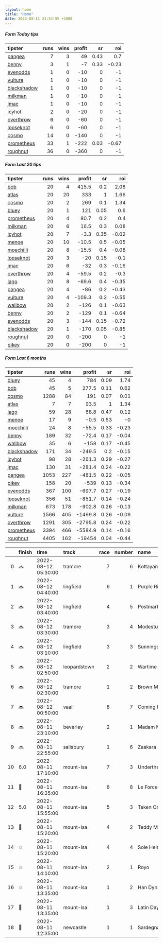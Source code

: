 ```yaml
---   
layout: home  
title: "Home"   
date: 2022-08-11 21:54:59 +1000  
---   
```



##### Form Today tips   

| tipster                                                         |   runs |   wins |   profit |   sr |   roi |
|:----------------------------------------------------------------|-------:|-------:|---------:|-----:|------:|
| [pangea](https://mrwayneo.github.io/tips/pangea.html)           |      7 |      3 |       49 | 0.43 |  0.7  |
| [benny](https://mrwayneo.github.io/tips/benny.html)             |      3 |      1 |       -7 | 0.33 | -0.23 |
| [evenodds](https://mrwayneo.github.io/tips/evenodds.html)       |      1 |      0 |      -10 | 0    | -1    |
| [vulture](https://mrwayneo.github.io/tips/vulture.html)         |      1 |      0 |      -10 | 0    | -1    |
| [blackshadow](https://mrwayneo.github.io/tips/blackshadow.html) |      1 |      0 |      -10 | 0    | -1    |
| [milkman](https://mrwayneo.github.io/tips/milkman.html)         |      1 |      0 |      -10 | 0    | -1    |
| [jmac](https://mrwayneo.github.io/tips/jmac.html)               |      1 |      0 |      -10 | 0    | -1    |
| [icyhot](https://mrwayneo.github.io/tips/icyhot.html)           |      2 |      0 |      -20 | 0    | -1    |
| [overthrow](https://mrwayneo.github.io/tips/overthrow.html)     |      6 |      0 |      -60 | 0    | -1    |
| [looseknot](https://mrwayneo.github.io/tips/looseknot.html)     |      6 |      0 |      -60 | 0    | -1    |
| [cosmo](https://mrwayneo.github.io/tips/cosmo.html)             |     14 |      0 |     -140 | 0    | -1    |
| [prometheus](https://mrwayneo.github.io/tips/prometheus.html)   |     33 |      1 |     -222 | 0.03 | -0.67 |
| [roughnut](https://mrwayneo.github.io/tips/roughnut.html)       |     36 |      0 |     -360 | 0    | -1    |

##### Form Last 20 tips   

| tipster                                                         |   runs |   wins |   profit |   sr |   roi |
|:----------------------------------------------------------------|-------:|-------:|---------:|-----:|------:|
| [bob](https://mrwayneo.github.io/tips/bob.html)                 |     20 |      4 |    415.5 | 0.2  |  2.08 |
| [atlas](https://mrwayneo.github.io/tips/atlas.html)             |     20 |     20 |    333   | 1    |  1.66 |
| [cosmo](https://mrwayneo.github.io/tips/cosmo.html)             |     20 |      2 |    269   | 0.1  |  1.34 |
| [bluey](https://mrwayneo.github.io/tips/bluey.html)             |     20 |      1 |    121   | 0.05 |  0.6  |
| [prometheus](https://mrwayneo.github.io/tips/prometheus.html)   |     20 |      4 |     80.7 | 0.2  |  0.4  |
| [milkman](https://mrwayneo.github.io/tips/milkman.html)         |     20 |      6 |     16.5 | 0.3  |  0.08 |
| [icyhot](https://mrwayneo.github.io/tips/icyhot.html)           |     20 |      7 |     -3.3 | 0.35 | -0.02 |
| [menoe](https://mrwayneo.github.io/tips/menoe.html)             |     20 |     10 |    -10.5 | 0.5  | -0.05 |
| [moechilli](https://mrwayneo.github.io/tips/moechilli.html)     |     20 |      8 |    -15.5 | 0.4  | -0.08 |
| [looseknot](https://mrwayneo.github.io/tips/looseknot.html)     |     20 |      3 |    -20   | 0.15 | -0.1  |
| [jmac](https://mrwayneo.github.io/tips/jmac.html)               |     20 |      6 |    -32   | 0.3  | -0.16 |
| [overthrow](https://mrwayneo.github.io/tips/overthrow.html)     |     20 |      4 |    -59.5 | 0.2  | -0.3  |
| [lago](https://mrwayneo.github.io/tips/lago.html)               |     20 |      8 |    -69.6 | 0.4  | -0.35 |
| [pangea](https://mrwayneo.github.io/tips/pangea.html)           |     20 |      4 |    -86   | 0.2  | -0.43 |
| [vulture](https://mrwayneo.github.io/tips/vulture.html)         |     20 |      4 |   -109.3 | 0.2  | -0.55 |
| [wallbow](https://mrwayneo.github.io/tips/wallbow.html)         |     20 |      2 |   -126   | 0.1  | -0.63 |
| [benny](https://mrwayneo.github.io/tips/benny.html)             |     20 |      2 |   -129   | 0.1  | -0.64 |
| [evenodds](https://mrwayneo.github.io/tips/evenodds.html)       |     20 |      3 |   -144   | 0.15 | -0.72 |
| [blackshadow](https://mrwayneo.github.io/tips/blackshadow.html) |     20 |      1 |   -170   | 0.05 | -0.85 |
| [roughnut](https://mrwayneo.github.io/tips/roughnut.html)       |     20 |      0 |   -200   | 0    | -1    |
| [pikey](https://mrwayneo.github.io/tips/pikey.html)             |     20 |      0 |   -200   | 0    | -1    |

##### Form Last 6 months   

| tipster                                                         |   runs |   wins |   profit |   sr |   roi |
|:----------------------------------------------------------------|-------:|-------:|---------:|-----:|------:|
| [bluey](https://mrwayneo.github.io/tips/bluey.html)             |     45 |      4 |    784   | 0.09 |  1.74 |
| [bob](https://mrwayneo.github.io/tips/bob.html)                 |     45 |      5 |    277.5 | 0.11 |  0.62 |
| [cosmo](https://mrwayneo.github.io/tips/cosmo.html)             |   1288 |     84 |    191   | 0.07 |  0.01 |
| [atlas](https://mrwayneo.github.io/tips/atlas.html)             |      7 |      7 |     93.5 | 1    |  1.34 |
| [lago](https://mrwayneo.github.io/tips/lago.html)               |     59 |     28 |     68.8 | 0.47 |  0.12 |
| [menoe](https://mrwayneo.github.io/tips/menoe.html)             |     17 |      9 |     -0.5 | 0.53 | -0    |
| [moechilli](https://mrwayneo.github.io/tips/moechilli.html)     |     24 |      8 |    -55.5 | 0.33 | -0.23 |
| [benny](https://mrwayneo.github.io/tips/benny.html)             |    189 |     32 |    -72.4 | 0.17 | -0.04 |
| [wallbow](https://mrwayneo.github.io/tips/wallbow.html)         |     35 |      6 |   -158   | 0.17 | -0.45 |
| [blackshadow](https://mrwayneo.github.io/tips/blackshadow.html) |    171 |     34 |   -249.5 | 0.2  | -0.15 |
| [icyhot](https://mrwayneo.github.io/tips/icyhot.html)           |     98 |     28 |   -261.3 | 0.29 | -0.27 |
| [jmac](https://mrwayneo.github.io/tips/jmac.html)               |    130 |     31 |   -281.4 | 0.24 | -0.22 |
| [pangea](https://mrwayneo.github.io/tips/pangea.html)           |   1053 |    227 |   -481.5 | 0.22 | -0.05 |
| [pikey](https://mrwayneo.github.io/tips/pikey.html)             |    158 |     20 |   -539   | 0.13 | -0.34 |
| [evenodds](https://mrwayneo.github.io/tips/evenodds.html)       |    367 |    100 |   -697.7 | 0.27 | -0.19 |
| [looseknot](https://mrwayneo.github.io/tips/looseknot.html)     |    356 |     51 |   -851.7 | 0.14 | -0.24 |
| [milkman](https://mrwayneo.github.io/tips/milkman.html)         |    673 |    178 |   -902.8 | 0.26 | -0.13 |
| [vulture](https://mrwayneo.github.io/tips/vulture.html)         |   1566 |    405 |  -1469.8 | 0.26 | -0.09 |
| [overthrow](https://mrwayneo.github.io/tips/overthrow.html)     |   1291 |    305 |  -2795.8 | 0.24 | -0.22 |
| [prometheus](https://mrwayneo.github.io/tips/prometheus.html)   |   3394 |    466 |  -5584.9 | 0.14 | -0.16 |
| [roughnut](https://mrwayneo.github.io/tips/roughnut.html)       |   4405 |    162 | -19454   | 0.04 | -0.44 |

|    | finish            | time                | track        |   race |   number | name              |   odds | tipster            |
|---:|:------------------|:--------------------|:-------------|-------:|---------:|:------------------|-------:|:-------------------|
|  0 | :soon:            | 2022-08-12 05:30:00 | tramore      |      7 |        6 | Kottayam          |    0   | overthrow          |
|  1 | :soon:            | 2022-08-12 04:40:00 | lingfield    |      6 |        1 | Purple Ribbon     |    0   | milkman            |
|  2 | :soon:            | 2022-08-12 03:40:00 | lingfield    |      4 |        5 | Postmark          |    0   | evenodds,overthrow |
|  3 | :soon:            | 2022-08-12 03:30:00 | tramore      |      3 |        4 | Modestus          |    0   | looseknot          |
|  4 | :soon:            | 2022-08-12 03:10:00 | lingfield    |      3 |        3 | Sunningdale       |    0   | looseknot          |
|  5 | :soon:            | 2022-08-12 02:50:00 | leopardstown |      2 |        2 | Wartime Warrior   |    0   | evenodds,overthrow |
|  6 | :soon:            | 2022-08-12 02:30:00 | tramore      |      1 |        2 | Brown Monday      |    5.5 | looseknot          |
|  7 | :soon:            | 2022-08-12 00:50:00 | vaal         |      8 |        7 | Coming In Hot     |    0   | vulture            |
|  8 | :soon:            | 2022-08-11 23:10:00 | beverley     |      2 |        1 | Madam Macho       |    6   | looseknot          |
|  9 | :soon:            | 2022-08-11 22:55:00 | salisbury    |      1 |        6 | Zaakara           |    4.8 | looseknot          |
| 10 | 6.0               | 2022-08-11 17:10:00 | mount-isa    |      7 |        3 | Underthespotlight |    0   | overthrow          |
| 11 | :3rd_place_medal: | 2022-08-11 16:35:00 | mount-isa    |      6 |        8 | Le Force          |    0   | benny,icyhot       |
| 12 | 5.0               | 2022-08-11 15:55:00 | mount-isa    |      5 |        3 | Taken On Chance   |    0   | pangea             |
| 13 | :3rd_place_medal: | 2022-08-11 15:20:00 | mount-isa    |      4 |        2 | Teddy Mercury     |    0   | overthrow          |
| 14 | :boom:            | 2022-08-11 15:20:00 | mount-isa    |      4 |        4 | Sole Heir         |    0   | pangea             |
| 15 | :boom:            | 2022-08-11 14:10:00 | mount-isa    |      2 |        1 | Royo              |    0   | pangea             |
| 16 | :boom:            | 2022-08-11 13:35:00 | mount-isa    |      1 |        2 | Han Dynasty       |    0   | benny,pangea       |
| 17 | :2nd_place_medal: | 2022-08-11 13:35:00 | mount-isa    |      1 |        3 | Latin Dayz        |    0   | benny,icyhot       |
| 18 | :3rd_place_medal: | 2022-08-11 12:35:00 | newcastle    |      1 |        1 | Sardegna          |    3.8 | jmac               |